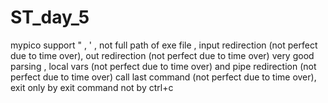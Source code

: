 # ST_day_5
mypico support " , ' , not full path of exe file , input redirection (not perfect due to time over), out redirection (not perfect due to time over)
very good parsing , local vars (not perfect due to time over) and pipe redirection (not perfect due to time over)
call last command (not perfect due to time over), exit only by exit command not by ctrl+c
